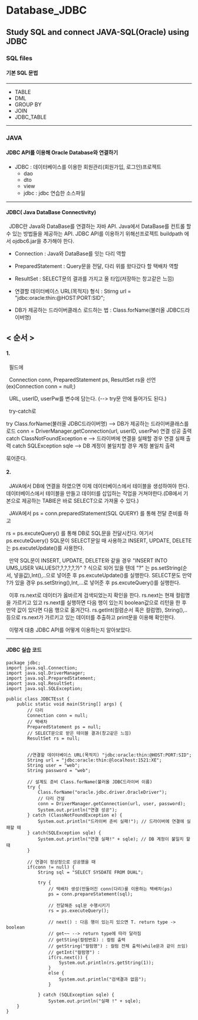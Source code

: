 # Database_JDBC
Study SQL and connect JAVA-SQL(Oracle) using JDBC
-------------------------------------------------
### SQL files
#### 기본 SQL 문법
---------------------------
- TABLE    
- DML    
- GROUP BY     
- JOIN    
- JDBC_TABLE    
-------------------------------------------
### JAVA

#### JDBC API를 이용해 Oracle Database와 연결하기

- JDBC : 데이터베이스를 이용한 회원관리(회원가입, 로그인)프로젝트
  - dao    
  - dto   
  - view    
  - jdbc : jdbc 연습한 소스파일
----------------------------------
#### JDBC( Java DataBase Connectivity)
&nbsp;&nbsp;JDBC란 Java와 DataBase를 연결하는 자바 API. Java에서 DataBase를 컨트롤 할 수 있는 방법들을 제공하는 API.
JDBC API를 이용하기 위해선프로젝트 buildpath 에서 ojdbc6.jar을 추가해야 한다.

- Connection : Java와 DataBase를 잇는 다리 역할

- PreparedStatement : Query문을 전달, 다리 위를 왔다갔다 할 택배차 역할

- ResultSet :  SELECT문의 결과를 가지고 올 타입(저장하는 창고같은 느낌)

- 연결할 데이터베이스 URL(목적지) 형식 : Stirng url = "jdbc:oracle:thin:@HOST:PORT:SID";

- DB가 제공하는 드라이버클래스 로드하는 법 : Class.forName(불러올 JDBC드라이버명)

## < 순서 >

#### 1.
&nbsp;&nbsp;필드에     

&nbsp;&nbsp;Connection conn, PreparedStatement ps, ResultSet rs을 선언 (ex)Connection conn = null;)

&nbsp;&nbsp;URL, userID, userPw를 변수에 담는다. (--> try문 안에 들어가도 된다.)

&nbsp;&nbsp;try-catch로

try
	Class.forName(불러올 JDBC드라이버명) --> DB가 제공하는 드라이버클래스를 로드
	conn = DriverManager.getConnection(url, userID, userPw)
	연결 성공 출력
catch
	ClassNotFoundException e --> 드라이버에 연결을 실패할 경우
	연결 실패 출력
catch
	SQLException sqle --> DB 계정이 불일치할 경우 
	계정 불일치 출력 

묶어준다.

#### 2.  
&nbsp;&nbsp;JAVA에서 DB에 연결을 하였으면 이제 데이터베이스에서 테이블을 생성하여야 한다.
데이터베이스에서 테이블을 만들고 데이터를 삽입하는 작업을 거쳐야한다.(DB에서 기본으로 제공하는 
TABlE은 바로 SELECT으로 가져올 수 있다.)

&nbsp;&nbsp;JAVA에서
ps = conn.preparedStatement(SQL QUERY) 를 통해 전달 준비를 하고

rs = ps.excuteQuery() 를 통해 DB로 SQL문을 전달시킨다.
여기서 ps.excuteQuery() SQL문이 SELECT문일 때 사용하고 
INSERT, UPDATE, DELETE는 ps.excuteUpdate()를 사용한다.    

&nbsp;&nbsp;만약 SQL문이 INSERT, UPDATE, DELETE와 같을 경우 "INSERT INTO UMS_USER VALUES(?,?,?,?,?,?)" ? 식으로 되어 있을 텐데
"?" 는 ps.setString(순서, 넣을값),Int(),..으로 넣어준 후 ps.excuteUpdate()를 실행한다.
SELECT문도 만약 ?가 있을 경우 ps.setString(),Int,...로 넣어준 후 ps.excuteQuery()를 실행한다.

&nbsp;&nbsp;이후 rs.next로 데이터가 옳바르게 검색되었는지 확인을 한다.
rs.next는 현재 컬럼명을 가르키고 있고 rs.next를 실행하면 다음 행이 있는지 boolean값으로 리턴을 한 후 만약 값이 있다면 다음 행으로 옮겨간다.
rs.getInt(컬렴순서 혹은 컬럼명), String(),.. 등으로 rs.next가 가르키고 있는 데이터를 추출하고 print문을 이용해 확인한다.

&nbsp;&nbsp;이렇게 대충 JDBC API를 어떻게 이용하는지 알아보았다.
 
--------------------------------------------------------
#### JDBC 실습 코드 

	package jdbc;      
	import java.sql.Connection;     
	import java.sql.DriverManager;      
	import java.sql.PreparedStatement;   
	import java.sql.ResultSet;  
	import java.sql.SQLException;    

	public class JDBCTEsst {
		public static void main(String[] args) {
			// 다리
			Connection conn = null;
			// 택배차
			PreparedStatement ps = null;
			// SELECT문으로 받은 테이블 결과(창고같은 느낌)
			ResultSet rs = null;


			//연결할 데이터베이스 URL(목적지) "jdbc:oracle:thin:@HOST:PORT:SID";
			String url = "jdbc:oracle:thin:@localhost:1521:XE";
			String user = "web";
			String password = "web";

			// 설계도 준비 Class.forName(불러올 JDBC드라이버 이름)
			try {
				Class.forName("oracle.jdbc.driver.OracleDriver");
				// 다리 건설
				conn = DriverManager.getConnection(url, user, password);
				System.out.println("연결 성공");
			} catch (ClassNotFoundException e) {
				System.out.println("드라이버 준비 실패!"); // 드라이버에 연결에 실패할 때
			} catch(SQLException sqle) {
				System.out.println("연결 실패!" + sqle); // DB 계정이 불일치 할 때
			}

			// 연결이 정상정으로 성공했을 때
			if(conn != null) {
				String sql = "SELECT SYSDATE FROM DUAL";

				try {
					// 택배차 생성(만들어진 conn(다리)를 이용하는 택배차(ps)
					ps = conn.prepareStatement(sql);

					// 전달해준 sql문 수행시키기
					rs = ps.executeQuery();

					// next() : 다음 행이 있는지 있으면 T. return type -> boolean
					// get~~ --> return type에 따라 달라짐 
					// getSting(컬럼번호) : 컬럼 출력
					// getString("컬럼명") : 컬럼 전체 출력(while문과 같이 쓰임)
					// getInt("컬럼명") : 
					if(rs.next()) {
						System.out.println(rs.getString(1));
					} 
					else {
						System.out.println("검색결과 없음");
					}

				} catch (SQLException sqle) {
					System.out.println("실패 !" + sqle);
		}
	}

